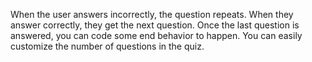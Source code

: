 When the user answers incorrectly, the question repeats. When they answer correctly, they get the next question. Once the last question is answered, you can code some end behavior to happen. You can easily customize the number of questions in the quiz.

